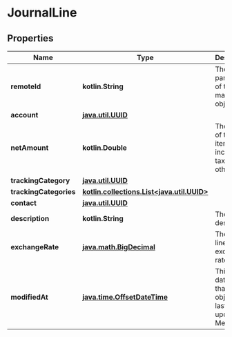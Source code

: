 
# JournalLine

## Properties
Name | Type | Description | Notes
------------ | ------------- | ------------- | -------------
**remoteId** | **kotlin.String** | The third-party API ID of the matching object. |  [optional]
**account** | [**java.util.UUID**](java.util.UUID.md) |  |  [optional]
**netAmount** | **kotlin.Double** | The value of the line item including taxes and other fees. |  [optional]
**trackingCategory** | [**java.util.UUID**](java.util.UUID.md) |  |  [optional]
**trackingCategories** | [**kotlin.collections.List&lt;java.util.UUID&gt;**](java.util.UUID.md) |  |  [optional]
**contact** | [**java.util.UUID**](java.util.UUID.md) |  |  [optional]
**description** | **kotlin.String** | The line&#39;s description. |  [optional]
**exchangeRate** | [**java.math.BigDecimal**](java.math.BigDecimal.md) | The journal line item&#39;s exchange rate. |  [optional]
**modifiedAt** | [**java.time.OffsetDateTime**](java.time.OffsetDateTime.md) | This is the datetime that this object was last updated by Merge |  [optional] [readonly]



